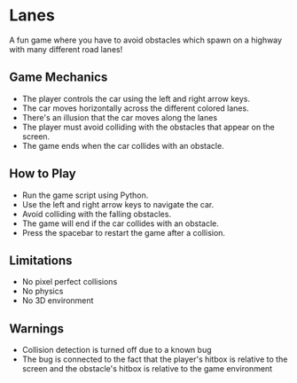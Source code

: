 # Lanes
A fun game where you have to avoid obstacles which spawn on a highway with many different road lanes!

## Game Mechanics
- The player controls the car using the left and right arrow keys.
- The car moves horizontally across the different colored lanes.
- There's an illusion that the car moves along the lanes 
- The player must avoid colliding with the obstacles that appear on the screen.
- The game ends when the car collides with an obstacle.

## How to Play
- Run the game script using Python.
- Use the left and right arrow keys to navigate the car.
- Avoid colliding with the falling obstacles.
- The game will end if the car collides with an obstacle.
- Press the spacebar to restart the game after a collision.

## Limitations
- No pixel perfect collisions
- No physics
- No 3D environment

## Warnings
- Collision detection is turned off due to a known bug 
- The bug is connected to the fact that the player's hitbox is relative to the screen and the obstacle's hitbox is relative to the game environment